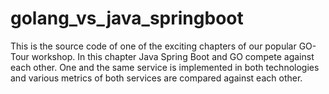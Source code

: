 # golang_vs_java_springboot
This is the source code of one of the exciting chapters of our popular GO-Tour workshop. In this chapter Java Spring Boot and GO compete against each other. One and the same service is implemented in both technologies and various metrics of both services are compared against each other.
